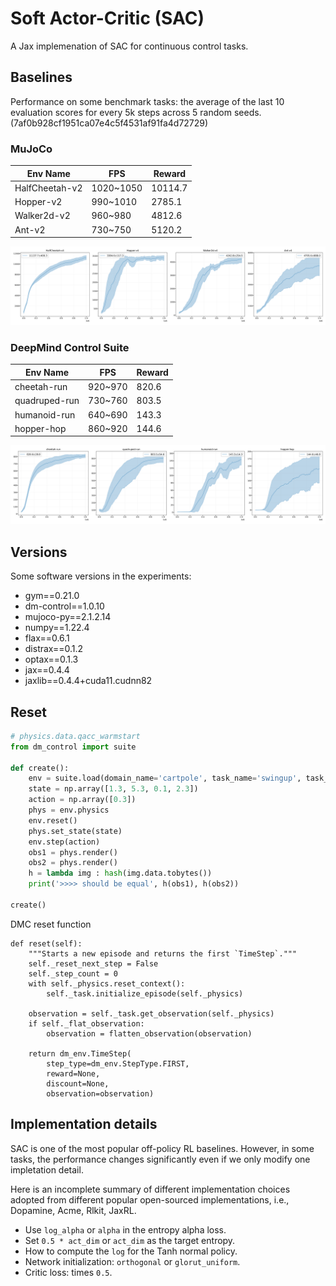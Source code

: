 # Soft Actor-Critic (SAC)

A Jax implemenation of SAC for continuous control tasks.

## Baselines

Performance on some benchmark tasks: the average of the last 10 evaluation scores for every 5k steps across 5 random seeds. (7af0b928cf1951ca07e4c5f4531af91fa4d72729)

### MuJoCo

|     Env Name    |     FPS     |  Reward  |
|-----------------|-------------|----------|
|  HalfCheetah-v2 |  1020~1050  |  10114.7 |
|  Hopper-v2      |  990~1010   |   2785.1 |
|  Walker2d-v2    |  960~980    |   4812.6 |
|  Ant-v2         |  730~750    |   5120.2 |

![](imgs/mujoco.png)

### DeepMind Control Suite

|     Env Name    |     FPS     |  Reward  |
|-----------------|-------------|----------|
|  cheetah-run    |   920~970   |   820.6  |
|  quadruped-run  |   730~760   |   803.5  | 
|  humanoid-run   |   640~690   |   143.3  |
|  hopper-hop     |   860~920   |   144.6  |

![](imgs/dmc.png)

## Versions

Some software versions in the experiments:

- gym==0.21.0
- dm-control==1.0.10
- mujoco-py==2.1.2.14
- numpy==1.22.4
- flax==0.6.1
- distrax==0.1.2
- optax==0.1.3
- jax==0.4.4
- jaxlib==0.4.4+cuda11.cudnn82

## Reset

```python
# physics.data.qacc_warmstart
from dm_control import suite

def create():
    env = suite.load(domain_name='cartpole', task_name='swingup', task_kwargs={'random': 32})
    state = np.array([1.3, 5.3, 0.1, 2.3])
    action = np.array([0.3])
    phys = env.physics
    env.reset()
    phys.set_state(state)
    env.step(action)
    obs1 = phys.render()
    obs2 = phys.render()
    h = lambda img : hash(img.data.tobytes())
    print('>>>> should be equal', h(obs1), h(obs2))

create()
```

DMC reset function
```
def reset(self):
    """Starts a new episode and returns the first `TimeStep`."""
    self._reset_next_step = False
    self._step_count = 0
    with self._physics.reset_context():
        self._task.initialize_episode(self._physics)

    observation = self._task.get_observation(self._physics)
    if self._flat_observation:
        observation = flatten_observation(observation)

    return dm_env.TimeStep(
        step_type=dm_env.StepType.FIRST,
        reward=None,
        discount=None,
        observation=observation)
```

## Implementation details

SAC is one of the most popular off-policy RL baselines. However, in some tasks, the performance changes significantly even if we only modify one impletation detail.

Here is an incomplete summary of different implementation choices adopted from different popular open-sourced implementations, i.e., Dopamine, Acme, Rlkit, JaxRL.

- Use `log_alpha` or `alpha` in the entropy alpha loss.
- Set `0.5 * act_dim` or `act_dim` as the target entropy.
- How to compute the `log` for the Tanh normal policy.
- Network initialization: `orthogonal` or `glorut_uniform`.
- Critic loss: times `0.5`.
